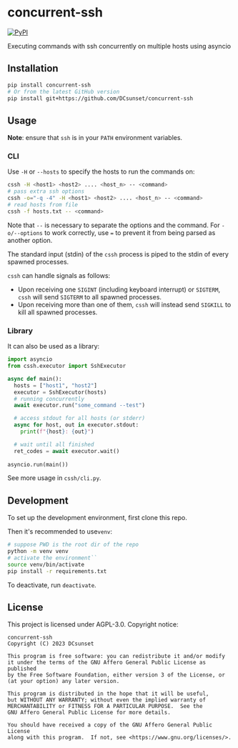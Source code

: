 # concurrent-ssh

[![PyPI](https://img.shields.io/pypi/v/concurrent-ssh)](https://pypi.org/project/concurrent-ssh/)

Executing commands with ssh concurrently on multiple hosts using asyncio

## Installation

```sh
pip install concurrent-ssh
# Or from the latest GitHub version
pip install git+https://github.com/DCsunset/concurrent-ssh

```

## Usage

**Note**: ensure that `ssh` is in your `PATH` environment variables.

### CLI

Use `-H` or `--hosts` to specify the hosts to run the commands on:

```sh
cssh -H <host1> <host2> .... <host_n> -- <command>
# pass extra ssh options
cssh -o="-q -4" -H <host1> <host2> .... <host_n> -- <command>
# read hosts from file
cssh -f hosts.txt -- <command>
```

Note that `--` is necessary to separate the options and the command.
For `-o/--options` to work correctly, use `=` to prevent it from being parsed as another option.

The standard input (stdin) of the `cssh` process is piped to the stdin of every spawned processes.

`cssh` can handle signals as follows:

* Upon receiving one `SIGINT` (including keyboard interrupt) or `SIGTERM`, `cssh` will send `SIGTERM` to all spawned processes.
* Upon receiving more than one of them, `cssh` will instead send `SIGKILL` to kill all spawned processes.

### Library

It can also be used as a library:

```python
import asyncio
from cssh.executor import SshExecutor

async def main():
  hosts = ["host1", "host2"]
  executor = SshExecutor(hosts)
  # running concurrently
  await executor.run("some_command --test")

  # access stdout for all hosts (or stderr)
  async for host, out in executor.stdout:
    print(f"{host}: {out}")

  # wait until all finished
  ret_codes = await executor.wait()
  
asyncio.run(main())
```

See more usage in `cssh/cli.py`.

## Development

To set up the development environment,
first clone this repo.

Then it's recommended to use`venv`:

```sh
# suppose PWD is the root dir of the repo
python -m venv venv
# activate the environment``
source venv/bin/activate
pip install -r requirements.txt
```

To deactivate, run `deactivate`.


## License

This project is licensed under AGPL-3.0. Copyright notice:

    concurrent-ssh
    Copyright (C) 2023 DCsunset

    This program is free software: you can redistribute it and/or modify
    it under the terms of the GNU Affero General Public License as published
    by the Free Software Foundation, either version 3 of the License, or
    (at your option) any later version.

    This program is distributed in the hope that it will be useful,
    but WITHOUT ANY WARRANTY; without even the implied warranty of
    MERCHANTABILITY or FITNESS FOR A PARTICULAR PURPOSE.  See the
    GNU Affero General Public License for more details.

    You should have received a copy of the GNU Affero General Public License
    along with this program.  If not, see <https://www.gnu.org/licenses/>.


